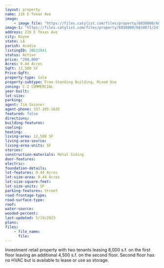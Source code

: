 ```yaml
---
layout: property
name: 216 E Texas Ave
image:
    - image_file: "https://files.catylist.com/files/property/6830000/6834671/24728968_IMG_4180.JPG"
image-1: "https://files.catylist.com/files/property/6830000/6834671/24728977_Front_View.jpg"
address: 216 E Texas Ave
city: Rayne
state: LA
parish: Acadia
listingID: 30632841
status: Active
price: "299,000"
Acres: 0.44 Acres
SqFt: 12,500 SF
Price-SqFt:
property-type: Sale
property-subtype: Free-Standing Building, Mixed Use
zoning: C-2 COMMERCIAL
year-built:
lot-size:
parking:
agent: Tim Skinner
agent-phone: 337-205-1635
featured: false
directions:
building-features:
cooling:
heating:
living-area: 12,500 SF
living-area-source:
living-area-units: SF
stories:
construction-materials: Metal Siding
door-features:
electric:
foundation-details:
lot-features: 0.44 Acres
lot-size-area: 0.44 Acres
lot-size-square-feet:
lot-size-units: SF
parking-features: Street
road-frontage-type:
road-surface-type:
roof:
water-source:
wooded-percent:
last-updated: 5/19/2023
plans:
files:
    - file_name:
      file:
---
```

Investment retail property with two tenants leasing 8,000 s.f. on the first floor leaving an additional 4,500 s.f. on the second floor. Second floor has no HVAC but is available to lease or use as storage.
